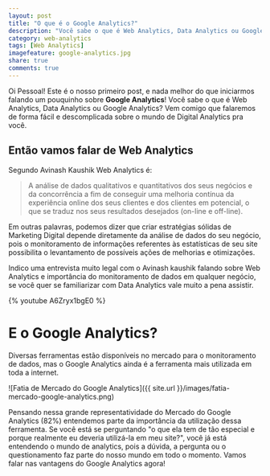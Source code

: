 ```yaml
---
layout: post
title: "O que é o Google Analytics?"
description: "Você sabe o que é Web Analytics, Data Analytics ou Google Analytics? Vem comigo que falaremos de forma fácil e descomplicada sobre o mundo de Digital Analytics pra você."
category: web-analytics
tags: [Web Analytics]
imagefeature: google-analytics.jpg
share: true
comments: true
---
```


Oi Pessoal! Este é o nosso primeiro post, e nada melhor do que iniciarmos falando um pouquinho sobre <b>Google Analytics</b>! Você sabe o que é Web Analytics, Data Analytics ou Google Analytics? Vem comigo que falaremos de forma fácil e descomplicada sobre o mundo de Digital Analytics pra você.

## Então vamos falar de Web Analytics

Segundo Avinash Kaushik Web Analytics é:

>A análise de dados qualitativos e quantitativos dos seus negócios e da concorrência a fim de conseguir uma melhoria contínua da experiência online dos seus clientes e dos clientes em potencial, o que se traduz nos seus resultados desejados (on-line e off-line).

Em outras palavras, podemos dizer que criar estratégias sólidas de Marketing Digital depende diretamente da análise de dados do seu negócio, pois o monitoramento de informações referentes às estatísticas de seu site possibilita o levantamento de possíveis ações de melhorias e otimizações.

Indico uma entrevista muito legal com o Avinash kaushik falando sobre Web Analytics e importância do monitoramento de dados em qualquer negócio, se você quer se familiarizar com Data Analytics vale muito a pena assistir.

{% youtube A6Zryx1bgE0 %}

# E o Google Analytics?

Diversas ferramentas estão disponíveis no mercado para o monitoramento de dados, mas o Google Analytics ainda é a ferramenta mais utilizada em toda a internet.

![Fatia de Mercado do Google Analytics]({{ site.url }}/images/fatia-mercado-google-analytics.png)

Pensando nessa grande representatividade do Mercado do Google Analytics (82%) entendemos parte da importância da utilização dessa ferramenta. Se você está se perguntando "o que ela tem de tão especial e porque realmente eu deveria utilizá-la em meu site?", você já está entendendo o mundo de analytics, pois a dúvida, a pergunta ou o questionamento faz parte do nosso mundo em todo o momento. Vamos falar nas vantagens do Google Analytics agora!


